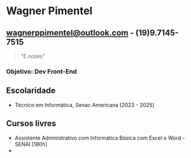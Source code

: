 # Wagner Pimentel
## wagnerppimentel@outlook.com - (19)9.7145-7515
> "É nozes"

### Objetivo: Dev Front-End

## Escolaridade
- Técnico em Informática, Senac Americana [2023 - 2025]

## Cursos livres
- Assistente Administrativo com Informática Básica com Excel e Word - SENAI [180h]
- 